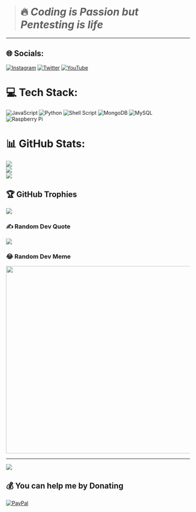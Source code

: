 

> # 🔥 ***Coding is Passion but Pentesting is life***
---
## 🌐 Socials:
[![Instagram](https://img.shields.io/badge/Instagram-%23E4405F.svg?logo=Instagram&logoColor=white)](https://instagram.com/_.shadowctrl._) [![Twitter](https://img.shields.io/badge/Twitter-%231DA1F2.svg?logo=Twitter&logoColor=white)](https://twitter.com/raghav_cy) [![YouTube](https://img.shields.io/badge/YouTube-%23FF0000.svg?logo=YouTube&logoColor=white)](https://youtube.com/channel/UC0HkfAXfHKg_sBOkNNeFGrw) 

# 💻 Tech Stack:
![JavaScript](https://img.shields.io/badge/javascript-%23323330.svg?style=plastic&logo=javascript&logoColor=%23F7DF1E) ![Python](https://img.shields.io/badge/python-3670A0?style=plastic&logo=python&logoColor=ffdd54) ![Shell Script](https://img.shields.io/badge/shell_script-%23121011.svg?style=plastic&logo=gnu-bash&logoColor=white) ![MongoDB](https://img.shields.io/badge/MongoDB-%234ea94b.svg?style=plastic&logo=mongodb&logoColor=white) ![MySQL](https://img.shields.io/badge/mysql-%2300f.svg?style=plastic&logo=mysql&logoColor=white) ![Raspberry Pi](https://img.shields.io/badge/-RaspberryPi-C51A4A?style=plastic&logo=Raspberry-Pi)

# 📊 GitHub Stats:
![](https://github-readme-stats.vercel.app/api?username=shadowctrl&theme=radical&hide_border=true&include_all_commits=true&count_private=true)<br/>
![](https://github-readme-streak-stats.herokuapp.com/?user=shadowctrl&theme=radical&hide_border=true)<br/>
![](https://github-readme-stats.vercel.app/api/top-langs/?username=shadowctrl&theme=radical&hide_border=true&include_all_commits=true&count_private=true&layout=compact)

## 🏆 GitHub Trophies
![](https://github-profile-trophy.vercel.app/?username=shadowctrl&theme=radical&no-frame=true&no-bg=true&margin-w=4)

### ✍️ Random Dev Quote
![](https://quotes-github-readme.vercel.app/api?type=horizontal&theme=radical)

### 😂 Random Dev Meme
<img src="https://random-memer.herokuapp.com/" width="512px"/>

---
[![](https://visitcount.itsvg.in/api?id=shadowctrl&icon=0&color=0)](https://visitcount.itsvg.in)

  ## 💰 You can help me by Donating
  [![PayPal](https://img.shields.io/badge/PayPal-00457C?style=for-the-badge&logo=paypal&logoColor=white)](https://paypal.me/rags005?country.x=IN&locale.x=en_GB) 

  <!-- Proudly created with GPRM ( https://gprm.itsvg.in ) -->
  

